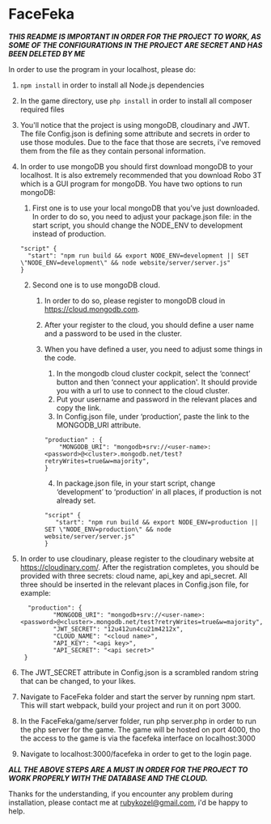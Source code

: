 # FaceFeka #

***THIS README IS IMPORTANT IN ORDER FOR THE PROJECT TO WORK, AS SOME OF THE CONFIGURATIONS IN THE PROJECT ARE SECRET AND HAS BEEN DELETED BY ME***

In order to use the program in your localhost, please do:

1. `npm install` in order to install all Node.js dependencies
2. In the game directory, use `php install` in order to install all composer required files

3. You'll notice that the project is using mongoDB, cloudinary and JWT. The file Config.json is defining some attribute and secrets in order to use those modules.
Due to the face that those are secrets, i've removed them from the file as they contain personal information.

4. In order to use mongoDB you should first download mongoDB to your localhost. It is also extremely recommended that you download Robo 3T which is a GUI program for mongoDB.
You have two options to run mongoDB:
	1. First one is to use your local mongoDB that you’ve just downloaded. 
	  In order to do so, you need to adjust your package.json file: 
	  in the start script, you should change the NODE_ENV to development instead of production.
	  ```
	  "script" {
	  	"start": "npm run build && export NODE_ENV=development || SET \"NODE_ENV=development\" && node website/server/server.js"
	  }
	  ```
	2. Second one is to use mongoDB cloud. 
		1. In order to do so, please register to mongoDB cloud in https://cloud.mongodb.com. 
		2. After your register to the cloud, you should define a user name and a password to be used in the cluster.
		3. When you have defined a user, you need to adjust some things in the code.
	  		1. In the mongodb cloud cluster cockpit, select the ‘connect’ button and then ‘connect your application'.
			It should provide you with a url to use to connect to the cloud cluster.
			2. Put your username and password in the relevant places and copy the link.
			3. In Config.json file, under ‘production’, paste the link to the MONGODB_URI attribute.
			```
			"production" : {
				"MONGODB_URI": "mongodb+srv://<user-name>:<password>@<cluster>.mongodb.net/test?retryWrites=true&w=majority",
			}
			```
	  		4. In package.json file, in your start script, change ‘development’ to ‘production’ in all places,
			if production is not already set.
			
			 ```
	  		"script" {
	  			"start": "npm run build && export NODE_ENV=production || SET \"NODE_ENV=production\" && node website/server/server.js"
	  		}
	  		```
			
5. In order to use cloudinary, please register to the cloudinary website at https://cloudinary.com/.
   After the registration completes, you should be provided with three secrets: cloud name, api_key and api_secret. 
   All three should be inserted in the relevant places in Config.json file, for example:
   ```
     "production": {
    		"MONGODB_URI": "mongodb+srv://<user-name>:<password>@<cluster>.mongodb.net/test?retryWrites=true&w=majority",
    		"JWT_SECRET": "12u412un4cu21m4212x",
    		"CLOUD_NAME": "<cloud name>",
    		"API_KEY": "<api key>",
    		"API_SECRET": "<api secret>"
  	}
   ```
5. The JWT_SECRET attribute in Config.json is a scrambled random string that can be changed, to your likes.
6. Navigate to FaceFeka folder and start the server by running npm start. This will start webpack, build your project and run it on port 3000.
7. In the FaceFeka/game/server folder, run php server.php in order to run the php server for the game. 
   The game will be hosted on port 4000, tho the access to the game is via the facefeka interface on localhost:3000
8. Navigate to localhost:3000/facefeka in order to get to the login page.

***ALL THE ABOVE STEPS ARE A MUST IN ORDER FOR THE PROJECT TO WORK PROPERLY WITH THE DATABASE AND THE CLOUD.***

Thanks for the understanding,
if you encounter any problem during installation, please contact me at rubykozel@gmail.com, i'd be happy to help.




